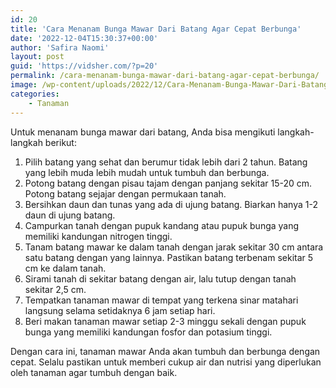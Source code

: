 ```yaml
---
id: 20
title: 'Cara Menanam Bunga Mawar Dari Batang Agar Cepat Berbunga'
date: '2022-12-04T15:30:37+00:00'
author: 'Safira Naomi'
layout: post
guid: 'https://vidsher.com/?p=20'
permalink: /cara-menanam-bunga-mawar-dari-batang-agar-cepat-berbunga/
image: /wp-content/uploads/2022/12/Cara-Menanam-Bunga-Mawar-Dari-Batang-Agar-Cepat-Berbunga.png
categories:
    - Tanaman
---
```


<div class="flex-1 overflow-hidden"><div class="react-scroll-to-bottom--css-huieh-79elbk h-full dark:bg-gray-800"><div class="react-scroll-to-bottom--css-huieh-1n7m0yu"><div class="flex flex-col items-center text-sm h-full dark:bg-gray-800"><div class="w-full border-b border-black/10 dark:border-gray-900/50 text-gray-800 dark:text-gray-100 group bg-gray-50 dark:bg-[#444654]"><div class="text-base gap-6 m-auto md:max-w-2xl lg:max-w-2xl xl:max-w-3xl p-4 md:py-6 flex lg:px-0"><div class="relative flex w-full flex-col lg:w-[calc(100%-115px)]"><div class="flex flex-col gap-3"><div class="min-h-[20px] flex flex-col items-start gap-4 whitespace-pre-wrap"><div class="markdown prose break-words dark:prose-invert light">Untuk menanam bunga mawar dari batang, Anda bisa mengikuti langkah-langkah berikut:

1. Pilih batang yang sehat dan berumur tidak lebih dari 2 tahun. Batang yang lebih muda lebih mudah untuk tumbuh dan berbunga.
2. Potong batang dengan pisau tajam dengan panjang sekitar 15-20 cm. Potong batang sejajar dengan permukaan tanah.
3. Bersihkan daun dan tunas yang ada di ujung batang. Biarkan hanya 1-2 daun di ujung batang.
4. Campurkan tanah dengan pupuk kandang atau pupuk bunga yang memiliki kandungan nitrogen tinggi.
5. Tanam batang mawar ke dalam tanah dengan jarak sekitar 30 cm antara satu batang dengan yang lainnya. Pastikan batang terbenam sekitar 5 cm ke dalam tanah.
6. Sirami tanah di sekitar batang dengan air, lalu tutup dengan tanah sekitar 2,5 cm.
7. Tempatkan tanaman mawar di tempat yang terkena sinar matahari langsung selama setidaknya 6 jam setiap hari.
8. Beri makan tanaman mawar setiap 2-3 minggu sekali dengan pupuk bunga yang memiliki kandungan fosfor dan potasium tinggi.

Dengan cara ini, tanaman mawar Anda akan tumbuh dan berbunga dengan cepat. Selalu pastikan untuk memberi cukup air dan nutrisi yang diperlukan oleh tanaman agar tumbuh dengan baik.

</div></div></div></div></div></div></div></div></div></div>